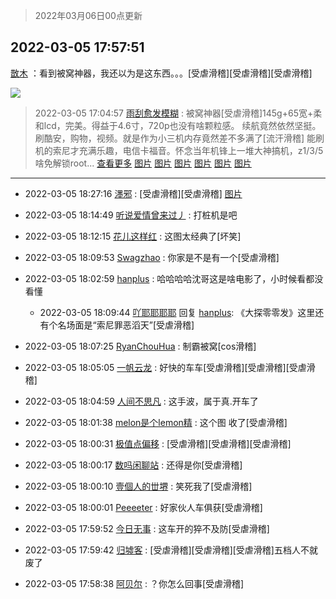 > 2022年03月06日00点更新
<link rel="stylesheet" href="https://cdn.jsdelivr.net/gh/taotie6/sampleJSON@main/css/photo_show.css">
<meta name="referrer" content="no-referrer" />


 ## 2022-03-05 17:57:51 

 [㪚木](https://www.coolapk.com/feed/34019532?shareKey=YWFkYWU2NDc2ODZmNjIyMzM1MDU~) ：看到被窝神器，我还以为是这东西。。。[受虐滑稽][受虐滑稽][受虐滑稽] 

<div class="album">
<img class="img-item" src="http://image.coolapk.com/feed/2022/0305/17/1081091_6cb6742d_4269_1588_231@532x310.gif" />
</div>

> 2022-03-05 17:04:57 
> [雨刮愈发模糊](https://www.coolapk.com/feed/34018137?shareKey=MDI4ODViNjQxNGY0NjIyMzM1MDU~) : 被窝神器[受虐滑稽]145g+65宽+柔和lcd，完美。得益于4.6寸，720p也没有啥颗粒感。 续航竟然依然坚挺。刷酷安，购物，视频。就是作为小三机内存竟然差不多满了[流汗滑稽] 能刷机的索尼才充满乐趣，电信卡福音。怀念当年机锋上一堆大神搞机，z1/3/5啥免解锁root... <a href="">查看更多</a> 
[图片](http://image.coolapk.com/feed/2022/0305/17/994676_f364eacf_1094_067_656@3325x2494.jpeg)
[图片](http://image.coolapk.com/feed/2022/0305/17/994676_93fecf26_1094_0672_470@2494x3325.jpeg)
[图片](http://image.coolapk.com/feed/2022/0305/17/994676_09e9f70a_1094_0675_71@720x1280.jpeg)
[图片](http://image.coolapk.com/feed/2022/0305/17/994676_fcdb6799_1094_068_993@720x1280.jpeg)
[图片](http://image.coolapk.com/feed/2022/0305/17/994676_bff347ec_1094_0685_636@720x1280.jpeg)
[图片](http://image.coolapk.com/feed/2022/0305/17/994676_619d5bcd_1094_069_540@720x1280.jpeg)

 ------- 

- 2022-03-05 18:27:16 [濹邪](uid=1210426) : [受虐滑稽][受虐滑稽] [图片](http://image.coolapk.com/feed/2022/0305/18/1210426_af0035fb_6034_7769_480@1080x2400.jpeg)

- 2022-03-05 18:14:49 [听说爱情曾来过丿](uid=3065143) : 打桩机是吧 

- 2022-03-05 18:12:15 [花儿这样红](uid=3618501) : 这图太经典了[坏笑] 

- 2022-03-05 18:09:53 [Swagzhao](uid=3229387) : 你家是不是有一个[受虐滑稽] 

- 2022-03-05 18:02:59 [hanplus](uid=699112) : 哈哈哈哈沈哥这是啥电影了，小时候看都没看懂 

    - 2022-03-05 18:09:44 [吖耶耶耶耶](uid=1523259) 回复 [hanplus](uid=699112): 《大探零零发》这里还有个名场面是“索尼罪恶滔天”[受虐滑稽] 

- 2022-03-05 18:07:25 [RyanChouHua](uid=644156) : 制霸被窝[cos滑稽] 

- 2022-03-05 18:05:05 [一帆云龙](uid=659185) : 好快的车车[受虐滑稽][受虐滑稽][受虐滑稽] 

- 2022-03-05 18:04:59 [人间不思凡](uid=2080265) : 这手波，属于真.开车了 

- 2022-03-05 18:01:38 [melon是个lemon精](uid=2080744) : 这个图  收了[受虐滑稽] 

- 2022-03-05 18:00:31 [极值点偏移](uid=17877853) : [受虐滑稽][受虐滑稽][受虐滑稽] 

- 2022-03-05 18:00:17 [数吗闲聊站](uid=3496335) : 还得是你[受虐滑稽] 

- 2022-03-05 18:00:10 [壹個人的丗堺](uid=1461483) : 笑死我了[受虐滑稽] 

- 2022-03-05 18:00:01 [Peeeeter](uid=3331505) : 好家伙人车俱获[受虐滑稽] 

- 2022-03-05 17:59:52 [今日无事](uid=3604434) : 这车开的猝不及防[受虐滑稽] 

- 2022-03-05 17:59:42 [归墟客](uid=3287587) : [受虐滑稽][受虐滑稽][受虐滑稽]五档人不就废了 

- 2022-03-05 17:58:38 [阿贝尔](uid=717920) : ？你怎么回事[受虐滑稽] 

